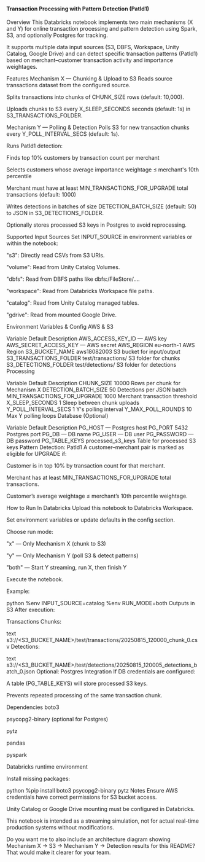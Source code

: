#### Transaction Processing with Pattern Detection (PatId1)
Overview
This Databricks notebook implements two main mechanisms (X and Y) for online transaction processing and pattern detection using Spark, S3, and optionally Postgres for tracking.

It supports multiple data input sources (S3, DBFS, Workspace, Unity Catalog, Google Drive) and can detect specific transaction patterns (PatId1) based on merchant–customer transaction activity and importance weightages.

Features
Mechanism X — Chunking & Upload to S3
Reads source transactions dataset from the configured source.

Splits transactions into chunks of CHUNK_SIZE rows (default: 10,000).

Uploads chunks to S3 every X_SLEEP_SECONDS seconds (default: 1s) in S3_TRANSACTIONS_FOLDER.

Mechanism Y — Polling & Detection
Polls S3 for new transaction chunks every Y_POLL_INTERVAL_SECS (default: 1s).

Runs PatId1 detection:

Finds top 10% customers by transaction count per merchant

Selects customers whose average importance weightage ≤ merchant's 10th percentile

Merchant must have at least MIN_TRANSACTIONS_FOR_UPGRADE total transactions (default: 1000)

Writes detections in batches of size DETECTION_BATCH_SIZE (default: 50) to JSON in S3_DETECTIONS_FOLDER.

Optionally stores processed S3 keys in Postgres to avoid reprocessing.

Supported Input Sources
Set INPUT_SOURCE in environment variables or within the notebook:

"s3": Directly read CSVs from S3 URIs.

"volume": Read from Unity Catalog Volumes.

"dbfs": Read from DBFS paths like dbfs:/FileStore/....

"workspace": Read from Databricks Workspace file paths.

"catalog": Read from Unity Catalog managed tables.

"gdrive": Read from mounted Google Drive.

Environment Variables & Config
AWS & S3

Variable	Default	Description
AWS_ACCESS_KEY_ID	—	AWS key
AWS_SECRET_ACCESS_KEY	—	AWS secret
AWS_REGION	eu-north-1	AWS Region
S3_BUCKET_NAME	aws18082003	S3 bucket for input/output
S3_TRANSACTIONS_FOLDER	test/transactions/	S3 folder for chunks
S3_DETECTIONS_FOLDER	test/detections/	S3 folder for detections
Processing

Variable	Default	Description
CHUNK_SIZE	10000	Rows per chunk for Mechanism X
DETECTION_BATCH_SIZE	50	Detections per JSON batch
MIN_TRANSACTIONS_FOR_UPGRADE	1000	Merchant transaction threshold
X_SLEEP_SECONDS	1	Sleep between chunk uploads
Y_POLL_INTERVAL_SECS	1	Y's polling interval
Y_MAX_POLL_ROUNDS	10	Max Y polling loops
Database (Optional)

Variable	Default	Description
PG_HOST	—	Postgres host
PG_PORT	5432	Postgres port
PG_DB	—	DB name
PG_USER	—	DB user
PG_PASSWORD	—	DB password
PG_TABLE_KEYS	processed_s3_keys	Table for processed S3 keys
Pattern Detection: PatId1
A customer–merchant pair is marked as eligible for UPGRADE if:

Customer is in top 10% by transaction count for that merchant.

Merchant has at least MIN_TRANSACTIONS_FOR_UPGRADE total transactions.

Customer’s average weightage ≤ merchant’s 10th percentile weightage.

How to Run
In Databricks
Upload this notebook to Databricks Workspace.

Set environment variables or update defaults in the config section.

Choose run mode:

"x" — Only Mechanism X (chunk to S3)

"y" — Only Mechanism Y (poll S3 & detect patterns)

"both" — Start Y streaming, run X, then finish Y

Execute the notebook.

Example:

python
%env INPUT_SOURCE=catalog
%env RUN_MODE=both
Outputs in S3
After execution:

Transactions Chunks:

text
s3://<S3_BUCKET_NAME>/test/transactions/20250815_120000_chunk_0.csv
Detections:

text
s3://<S3_BUCKET_NAME>/test/detections/20250815_120005_detections_batch_0.json
Optional: Postgres Integration
If DB credentials are configured:

A table (PG_TABLE_KEYS) will store processed S3 keys.

Prevents repeated processing of the same transaction chunk.

Dependencies
boto3

psycopg2-binary (optional for Postgres)

pytz

pandas

pyspark

Databricks runtime environment

Install missing packages:

python
%pip install boto3 psycopg2-binary pytz
Notes
Ensure AWS credentials have correct permissions for S3 bucket access.

Unity Catalog or Google Drive mounting must be configured in Databricks.

This notebook is intended as a streaming simulation, not for actual real-time production systems without modifications.

Do you want me to also include an architecture diagram showing Mechanism X → S3 → Mechanism Y → Detection results for this README? That would make it clearer for your team.
